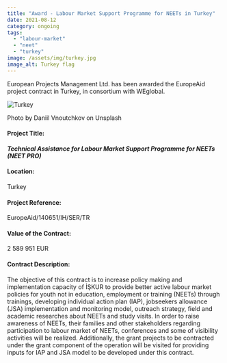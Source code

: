 ```yaml
---
title: "Award - Labour Market Support Programme for NEETs in Turkey"
date: 2021-08-12
category: ongoing
tags: 
  - "labour-market"
  - "neet"
  - "turkey"
image: /assets/img/turkey.jpg
image_alt: Turkey flag
---
```


European Projects Management Ltd. has been awarded the EuropeAid project contract in Turkey, in consortium with WEglobal.

![Turkey](/assets/img/daniil-vnoutchkov-Zd6dhJhy_D0-unsplash-1-e1584007783806.jpg)

Photo by Daniil Vnoutchkov on Unsplash

#### Project Title:

**_**Technical Assistance for Labour Market Support Programme for NEETs (NEET PRO)**_**

#### Location:

Turkey

#### Project Reference:

EuropeAid/140651/IH/SER/TR

#### Value of the Contract:

2 589 951 EUR

#### **Contract Description:**

The objective of this contract is to increase policy making and implementation capacity of İŞKUR to provide better active labour market policies for youth not in education, employment or training (NEETs) through trainings, developing individual action plan (IAP), jobseekers allowance (JSA) implementation and monitoring model, outreach strategy, field and academic researches about NEETs and study visits. In order to raise awareness of NEETs, their families and other stakeholders regarding participation to labour market of NEETs, conferences and some of visibility activities will be realized. Additionally, the grant projects to be contracted under the grant component of the operation will be visited for providing inputs for IAP and JSA model to be developed under this contract.

